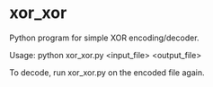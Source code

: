 # xor_xor

Python program for simple XOR encoding/decoder.

Usage: python xor_xor.py <input_file> <key> <output_file>

To decode, run xor_xor.py on the encoded file again.



